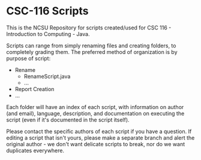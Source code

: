 # CSC-116 Scripts
This is the NCSU Repository for scripts created/used for CSC 116 - Introduction to Computing - Java.

Scripts can range from simply renaming files and creating folders, to completely grading them.
The preferred method of organization is by purpose of script:
* Rename
  *  RenameScript.java
  * ...
* Report Creation
* ...

Each folder will have an index of each script, with information on author (and email), language, description, and documentation on executing the script (even if it's documented in the script itself).

Please contact the specific authors of each script if you have a question. If editing a script that isn't yours, please make a separate branch and alert the original author - we don't want delicate scripts to break, nor do we want duplicates everywhere.

